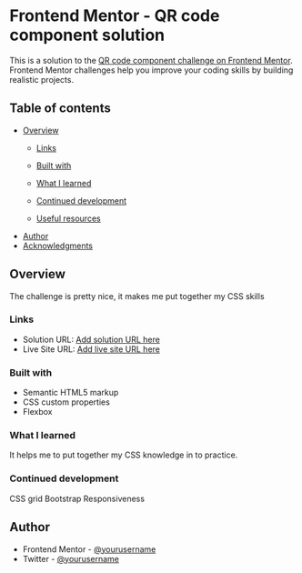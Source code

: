 # Frontend Mentor - QR code component solution

This is a solution to the [QR code component challenge on Frontend Mentor](https://www.frontendmentor.io/challenges/qr-code-component-iux_sIO_H). Frontend Mentor challenges help you improve your coding skills by building realistic projects. 

## Table of contents

- [Overview](#overview)
  - [Links](#links)

  - [Built with](#built-with)
  - [What I learned](#what-i-learned)
  - [Continued development](#continued-development)
  - [Useful resources](#useful-resources)
- [Author](#author)
- [Acknowledgments](#acknowledgments)


## Overview
The challenge is pretty nice, it makes me put together my CSS skills


### Links

- Solution URL: [Add solution URL here](https://github.com/Davidmide02/QR-code.git)
- Live Site URL: [Add live site URL here](https://your-live-site-url.com)



### Built with

- Semantic HTML5 markup
- CSS custom properties
- Flexbox


### What I learned
 It helps me  to put together my CSS knowledge in to practice.



### Continued development

CSS grid
Bootstrap
Responsiveness






## Author

- Frontend Mentor - [@yourusername](https://www.frontendmentor.io/profile/Davidmide02)
- Twitter - [@yourusername](https://www.twitter.com/Davidmide02)


